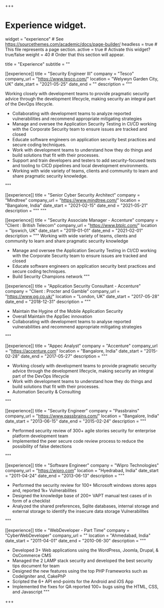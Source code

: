 +++
# Experience widget.
widget = "experience"  # See https://sourcethemes.com/academic/docs/page-builder/
headless = true  # This file represents a page section.
active = true  # Activate this widget? true/false
weight = 40  # Order that this section will appear.

title = "Experience"
subtitle = ""


[[experience]]
  title = "Security Engineer III"
  company = "Tesco"
  company_url = "https://www.tesco.com/"
  location = "Welywyn Garden City, UK"
  date_start = "2021-05-25"
  date_end = ""
  description = """
  
Working closely with development teams to provide pragmatic security advice through the development lifecycle, making security an integral part of the DevOps lifecycle.

* Collaborating with development teams to analyze reported vulnerabilities and recommend appropriate mitigating strategies
* Manage and oversee the Application Security Testing in CI/CD working with the Corporate Security team to ensure issues are tracked and closed
* Educate software engineers on application security best practices and secure coding techniques.
* Work with development teams to understand how they do things and build solutions that fit with their processes.
* Support and train developers and testers to add security-focused tests and tooling to CICD pipelines and local development environments.
* Working with wide variety of teams, clients and community to learn and share pragmatic security knowledge.

"""

[[experience]]
  title = "Senior Cyber Security Architect"
  company = "Mindtree"
  company_url = "https://www.mindtree.com/"
  location = "Bangalore, India"
  date_start = "2021-02-15"
  date_end = "2021-05-21"
  description = """ """

[[experience]]
  title = "Security Associate Manager - Accenture"
  company = "Client : British Telecom"
  company_url = "https://www.btplc.com/"
  location = "Ipswich, UK"
  date_start = "2019-01-01"
  date_end = "2021-02-01"
  description = """
Working with wide variety of teams, clients and community to learn and share pragmatic security knowledge

  * Manage and oversee the Application Security Testing in CI/CD working with the Corporate Security team to ensure issues are tracked and closed
  * Educate software engineers on application security best practices and secure coding techniques.
  * Build Security Champions network
  """

[[experience]]
  title = "Application Security Consultant - Accenture"
  company = "Client : Procter and Gamble"
  company_url = "https://www.pg.co.uk/"
  location = "London, UK"
  date_start = "2017-05-28"
  date_end = "2018-12-31"
  description = """

  * Maintain the Hygine of the Mobile Application Security
  * Overall Maintain the AppSec innovation 
  * Collaborating with development teams to analyse reported vulnerabilities and recommend appropriate mitigating strategies
  
  """

[[experience]]
  title = "Appec Analyst"
  company = "Accenture"
  company_url = "https://accenture.com"
  location = "Bangalore, India"
  date_start = "2015-02-28"
  date_end = "2017-05-27"
  description = """

  * Working closely with development teams to provide pragmatic security advice through the development lifecycle, making security an integral part of the DevOps lifecycle
  * Work with development teams to understand how they do things and build solutions that fit with their processes.
  * Automation Security & Consulting

  """

[[experience]]
  title = "Security Engineer"
  company = "Passbrains"
  company_url = "https://www.passbrains.com/"
  location = "Bangalore, India"
  date_start = "2013-06-15"
  date_end = "2015-02-24"
  description = """

  * Performed security review of 300+ agile stories security for enterprise platform development team
  * Implemented the peer secure code review process to reduce the possibility of false detections
  
  """

[[experience]]
  title = "Software Engineer"
  company = "Wipro Technologies"
  company_url = "https://wipro.com"
  location = "Hyedrabad, India"
  date_start = "2011-04-24"
  date_end = "2013-06-13"
  description = """
  
  * Performed the security review for 100+ Microsoft windows stores apps and, reported 1k+ Vulnerabilites
  * Designed the knowledge base of 200+ VAPT manual test cases of in form of a checklist
  * Analyzed the shared preferences, Sqlite databases, internal storage and external storage to identify the insecure data storage Vulnerabilites

 """

[[experience]]
  title = "WebDeveloper - Part Time"
  company = "CyberWebDeveloper"
  company_url = ""
  location = "Ahmedabad, India"
  date_start = "2011-04-01"
  date_end = "2010-06-30"
  description = """
  * Developed 3+ Web applications using the WordPress, Joomla, Drupal, & OsCommerce CMS
  * Managed the 2 LAMP stack security and developed the best security tips document for team
  * Designed the new features using the top PHP Frameworks such as CodeIgniter and, CakePhP
  * Scripted the 6+ API end-points for the Android and iOS App
  * Implemented the fixes for QA reported 100+ bugs using the HTML, CSS, and Javascript
  """

+++
